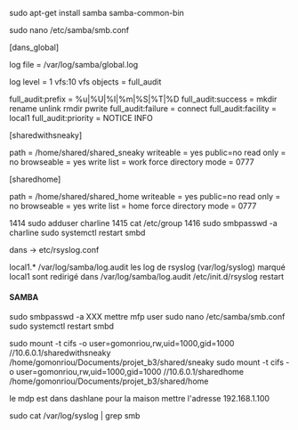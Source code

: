 sudo apt-get install samba samba-common-bin


sudo nano /etc/samba/smb.conf

[dans_global]

   log file = /var/log/samba/global.log

   log level = 1 vfs:10
   vfs objects = full_audit

   full_audit:prefix = %u|%U|%I|%m|%S|%T|%D
   full_audit:success = mkdir rename unlink rmdir pwrite
   full_audit:failure = connect
   full_audit:facility = local1
   full_audit:priority = NOTICE INFO

[sharedwithsneaky]

path = /home/shared/shared_sneaky
writeable = yes
public=no
read only = no
browseable = yes
write list = work
force directory mode = 0777

[sharedhome]

path = /home/shared/shared_home
writeable = yes
public=no
read only = no
browseable = yes
write list = home
force directory mode = 0777

 1414  sudo adduser charline
 1415  cat /etc/group
 1416  sudo smbpasswd -a charline
 sudo systemctl restart smbd

dans -> etc/rsyslog.conf

local1.*        /var/log/samba/log.audit
les log de rsyslog (var/log/syslog) marqué local1 sont redirigé dans /var/log/samba/log.audit
/etc/init.d/rsyslog restart















#### SAMBA

sudo smbpasswd -a XXX mettre mfp user
sudo nano /etc/samba/smb.conf
sudo systemctl restart smbd

sudo mount -t cifs -o user=gomonriou,rw,uid=1000,gid=1000 //10.6.0.1/sharedwithsneaky /home/gomonriou/Documents/projet_b3/shared/sneaky
sudo mount -t cifs -o user=gomonriou,rw,uid=1000,gid=1000 //10.6.0.1/sharedhome /home/gomonriou/Documents/projet_b3/shared/home

le mdp est dans dashlane
pour la maison mettre l'adresse 192.168.1.100






sudo cat /var/log/syslog | grep smb